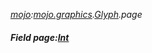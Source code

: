 _[mojo](../../modules/mojo/mojo-module.md):[mojo.graphics](../../modules/mojo/mojo-graphics.md).[Glyph](../../modules/mojo/mojo-graphics-glyph.md).page_
##### Field page:[Int](../../modules/wonkey/wonkey-types-int.md)
